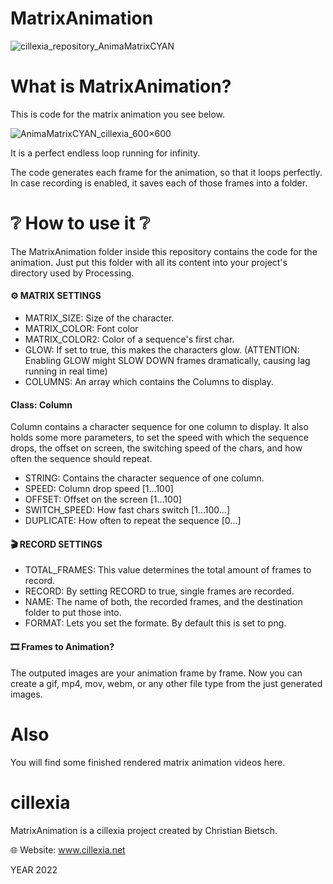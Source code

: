 # MatrixAnimation
![cillexia_repository_AnimaMatrixCYAN](https://user-images.githubusercontent.com/92103579/160596076-c4b00bc1-91c8-4c22-9108-3d9b9a75f82d.png)

# What is MatrixAnimation?
This is code for the matrix animation you see below.

![AnimaMatrixCYAN_cillexia_600×600](https://user-images.githubusercontent.com/92103579/160474564-abb855b1-d26a-45f7-8121-407bb82c8072.gif)

It is a perfect endless loop running for infinity.

The code generates each frame for the animation, so that it loops perfectly. In case recording is enabled, it saves each of those frames into a folder.

# ❔ How to use it ❔
The MatrixAnimation folder inside this repository contains the code for the animation. Just put this folder with all its content into your project's directory used by Processing.

#### ⚙️ MATRIX SETTINGS
- MATRIX_SIZE: Size of the character.
- MATRIX_COLOR: Font color
- MATRIX_COLOR2: Color of a sequence's first char.
- GLOW: If set to true, this makes the characters glow. (ATTENTION: Enabling GLOW might SLOW DOWN frames dramatically, causing lag running in real time)
- COLUMNS: An array which contains the Columns to display.

#### Class: Column
Column contains a character sequence for one column to display. It also holds some more parameters, to set the speed with which the sequence drops, the offset on screen, the switching speed of the chars, and how often the sequence should repeat.
- STRING: Contains the character sequence of one column.
- SPEED: Column drop speed [1...100]
- OFFSET: Offset on the screen [1...100]
- SWITCH_SPEED: How fast chars switch [1...100...]
- DUPLICATE: How often to repeat the sequence [0...]

#### 🎬 RECORD SETTINGS
- TOTAL_FRAMES: This value determines the total amount of frames to record.
- RECORD: By setting RECORD to true, single frames are recorded.
- NAME: The name of both, the recorded frames, and the destination folder to put those into.
- FORMAT: Lets you set the formate. By default this is set to png.

#### 🎞 Frames to Animation?
The outputed images are your animation frame by frame. Now you can create a gif, mp4, mov, webm, or any other file type from the just generated images.

# Also
You will find some finished rendered matrix animation videos here.

# cillexia
MatrixAnimation is a cillexia project created by Christian Bietsch.

🌐 Website: www.cillexia.net

YEAR 2022
